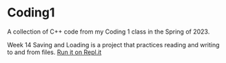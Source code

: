 # Coding1
A collection of C++ code from my Coding 1 class in the Spring of 2023. 

Week 14 Saving and Loading is a project that practices reading and writing to and from files. [Run it on Repl.it](https://replit.com/@madykay/Week14Coding1Assignment?v=1)
